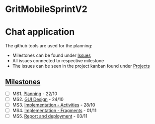 # GritMobileSprintV2
# Chat application

The github tools are used for the planning: 
- Milestones can be found under [Issues](https://github.com/tallner/GritMobileSprintV2/issues)  
- All issues connected to respective milestone
- The issues can be seen in the project kanban found under [Projects](https://github.com/users/tallner/projects/4)
  
## [Milestones](https://github.com/tallner/GritMobileSprintV2/milestones)
- [ ] MS1. [Planning](https://github.com/tallner/GritMobileSprintV2/milestone/1) - 22/10
- [ ] MS2. [GUI Design](https://github.com/tallner/GritMobileSprintV2/milestone/2) - 24/10
- [ ] MS3. [Implementation - Activities](https://github.com/tallner/GritMobileSprintV2/milestone/3) - 28/10
- [ ] MS4. [Implementation - Fragments](https://github.com/tallner/GritMobileSprintV2/milestone/4) - 01/11
- [ ] MS5. [Report and deployment](https://github.com/tallner/GritMobileSprintV2/milestone/5) - 03/11
